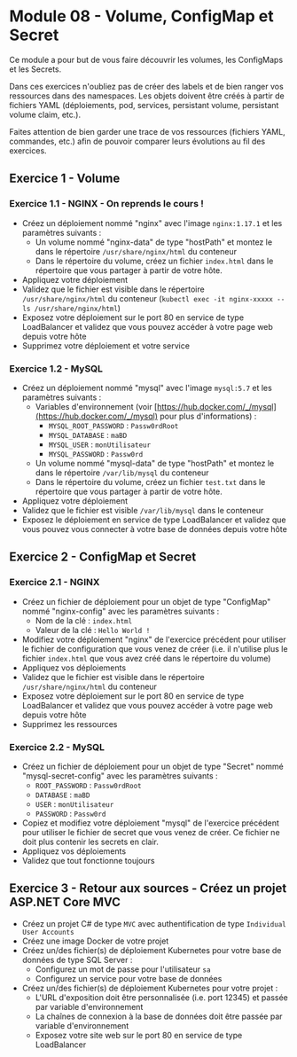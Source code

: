# Module 08 - Volume, ConfigMap et Secret

Ce module a pour but de vous faire découvrir les volumes, les ConfigMaps et les Secrets.

Dans ces exercices n'oubliez pas de créer des labels et de bien ranger vos ressources dans des namespaces. Les objets doivent être créés à partir de fichiers YAML (déploiements, pod, services, persistant volume, persistant volume claim, etc.).

Faites attention de bien garder une trace de vos ressources (fichiers YAML, commandes, etc.) afin de pouvoir comparer leurs évolutions au fil des exercices.

## Exercice 1 - Volume

### Exercice 1.1 - NGINX - On reprends le cours !

- Créez un déploiement nommé "nginx" avec l'image `nginx:1.17.1` et les paramètres suivants :
  - Un volume nommé "nginx-data" de type "hostPath" et montez le dans le répertoire `/usr/share/nginx/html` du conteneur
  - Dans le répertoire du volume, créez un fichier `index.html` dans le répertoire que vous partager à partir de votre hôte.
- Appliquez votre déploiement
- Validez que le fichier est visible dans le répertoire `/usr/share/nginx/html` du conteneur (`kubectl exec -it nginx-xxxxx -- ls /usr/share/nginx/html`)
- Exposez votre déploiement sur le port 80 en service de type LoadBalancer et validez que vous pouvez accéder à votre page web depuis votre hôte
- Supprimez votre déploiement et votre service

### Exercice 1.2 - MySQL

- Créez un déploiement nommé "mysql" avec l'image `mysql:5.7` et les paramètres suivants :
  - Variables d'environnement (voir [https://hub.docker.com/_/mysql](https://hub.docker.com/_/mysql) pour plus d'informations) :
    - `MYSQL_ROOT_PASSWORD` : `Passw0rdRoot`
    - `MYSQL_DATABASE` : `maBD`
    - `MYSQL_USER` : `monUtilisateur`
    - `MYSQL_PASSWORD` : `Passw0rd`
  - Un volume nommé "mysql-data" de type "hostPath" et montez le dans le répertoire `/var/lib/mysql` du conteneur
  - Dans le répertoire du volume, créez un fichier `test.txt` dans le répertoire que vous partager à partir de votre hôte. 
- Appliquez votre déploiement
- Validez que le fichier est visible `/var/lib/mysql` dans le conteneur
- Exposez le déploiement en service de type LoadBalancer et validez que vous pouvez vous connecter à votre base de données depuis votre hôte

## Exercice 2 - ConfigMap et Secret

### Exercice 2.1 - NGINX

- Créez un fichier de déploiement pour un objet de type "ConfigMap" nommé "nginx-config" avec les paramètres suivants :
  - Nom de la clé : `index.html`
  - Valeur de la clé : `Hello World !`
- Modifiez votre déploiement "nginx" de l'exercice précédent pour utiliser le fichier de configuration que vous venez de créer (i.e. il n'utilise plus le fichier `index.html` que vous avez créé dans le répertoire du volume)
- Appliquez vos déploiements
- Validez que le fichier est visible dans le répertoire `/usr/share/nginx/html` du conteneur
- Exposez votre déploiement sur le port 80 en service de type LoadBalancer et validez que vous pouvez accéder à votre page web depuis votre hôte
- Supprimez les ressources

### Exercice 2.2 - MySQL

- Créez un fichier de déploiement pour un objet de type "Secret" nommé "mysql-secret-config" avec les paramètres suivants :
  - `ROOT_PASSWORD` : `Passw0rdRoot`
  - `DATABASE` : `maBD`
  - `USER` : `monUtilisateur`
  - `PASSWORD` : `Passw0rd`
- Copiez et modifiez votre déploiement "mysql" de l'exercice précédent pour utiliser le fichier de secret que vous venez de créer. Ce fichier ne doit plus contenir les secrets en clair.
- Appliquez vos déploiements
- Validez que tout fonctionne toujours

## Exercice 3 - Retour aux sources - Créez un projet ASP.NET Core MVC

- Créez un projet C# de type `MVC` avec authentification de type `Individual User Accounts`
- Créez une image Docker de votre projet
- Créez un/des fichier(s) de déploiement Kubernetes pour votre base de données de type SQL Server :
  - Configurez un mot de passe pour l'utilisateur `sa`
  - Configurez un service pour votre base de données
- Créez un/des fichier(s) de déploiement Kubernetes pour votre projet :
  - L'URL d'exposition doit être personnalisée (i.e. port 12345) et passée par variable d'environnement
  - La chaînes de connexion à la base de données doit être passée par variable d'environnement
  - Exposez votre site web sur le port 80 en service de type LoadBalancer
